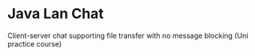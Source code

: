 # Java Lan Chat
Client-server chat supporting file transfer with no message blocking (Uni practice course)
